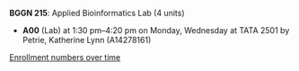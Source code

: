 **BGGN 215**: Applied Bioinformatics Lab (4 units)

- **A00** (Lab) at 1:30 pm–4:20 pm on Monday, Wednesday at TATA 2501 by Petrie, Katherine Lynn (A14278161)

[Enrollment numbers over time](./BGGN215.tsv)
